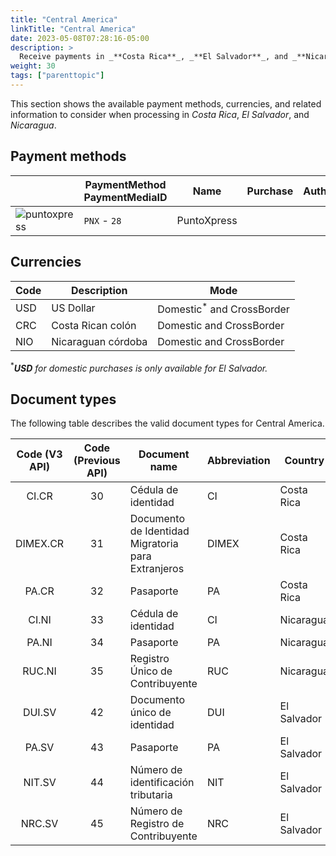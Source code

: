 ```yaml
---
title: "Central America"
linkTitle: "Central America"
date: 2023-05-08T07:28:16-05:00
description: >
  Receive payments in _**Costa Rica**_, _**El Salvador**_, and _**Nicaragua**_ using _PuntoXpress_, Central America's most extensive cash collection network with regional coverage.
weight: 30
tags: ["parenttopic"]
---
```


This section shows the available payment methods, currencies, and related information to consider when processing in _Costa Rica_, _El Salvador_, and _Nicaragua_.

## Payment methods
|  | PaymentMethod PaymentMediaID | Name | Purchase | Authorization | Full Refund | Partial Refund | Type |
|------|----------------------------|---------|---------|--------------|-----------------|-------------------|------|
| <img src="https://s3.amazonaws.com/gateway.prod.bamboopayment.com/payment-method-logos/PuntoXpress_PhysicalNetwork.png" alt="puntoxpress" style="min-width: 40px;" /> | `PNX` - `28` | PuntoXpress | <img src="/assets/check_mark_64.png" width="15px"/> | <img src="/assets/x_mark_64.png" width="15px"/> | <img src="/assets/x_mark_64.png" width="15px"/> | <img src="/assets/x_mark_64.png" width="15px"/> | Cash |

<!--| | Payment MediaId | Payment Method | Purchase | Pre-authorization | Full refund | Partial Refund | Type | Flow |
|-----|:---:|---|:---:|:---:|:---:|:---:|-----|-----|
| <img src="https://s3.amazonaws.com/gateway.prod.bamboopayment.com/payment-method-logos/PuntoXpress_PhysicalNetwork.png" alt="puntoxpress" style="" /> | 28 | PuntoXpress | <img src="/assets/check_mark_64.png" width="15px"/> | <img src="/assets/x_mark_64.png" width="15px"/> | <img src="/assets/x_mark_64.png" width="15px"/> | <img src="/assets/x_mark_64.png" width="15px"/> | Cash | API | -->

## Currencies

| Code | Description        | Mode                                  |
|------|--------------------|---------------------------------------|
| USD  | US Dollar          | Domestic<sup>*</sup> and CrossBorder  |
| CRC  | Costa Rican colón  | Domestic and CrossBorder              |
| NIO  | Nicaraguan córdoba | Domestic and CrossBorder              |

<sup>*</sup>_**USD** for domestic purchases is only available for El Salvador._

## Document types
The following table describes the valid document types for Central America.

| Code (V3 API) | Code (Previous API) | Document name                                      | Abbreviation | Country     |
|:-------------:|:-------------------:|----------------------------------------------------|--------------|-------------|
|  CI.CR        | 30                  | Cédula de identidad                                | CI           | Costa Rica  |
|  DIMEX.CR     | 31                  | Documento de Identidad Migratoria para Extranjeros | DIMEX        | Costa Rica  |
|  PA.CR        | 32                  | Pasaporte                                          | PA           | Costa Rica  |
|  CI.NI        | 33                  | Cédula de identidad                                | CI           | Nicaragua   |
|  PA.NI        | 34                  | Pasaporte                                          | PA           | Nicaragua   |
|  RUC.NI       | 35                  | Registro Único de Contribuyente                    | RUC          | Nicaragua   |
|  DUI.SV       | 42                  | Documento único de identidad                       | DUI          | El Salvador |
|  PA.SV        | 43                  | Pasaporte                                          | PA           | El Salvador |
|  NIT.SV       | 44                  | Número de identificación tributaria                | NIT          | El Salvador |
|  NRC.SV       | 45                  | Número de Registro de Contribuyente                | NRC          | El Salvador |
